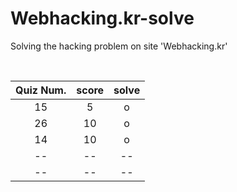 # Webhacking.kr-solve
Solving the hacking problem on site 'Webhacking.kr'

<br>

 Quiz Num. | score | solve 
 :--: | :--: | :--: 
15 | 5 | o
26 | 10 | o
14 | 10 | o
-- | -- | --
-- | -- | --

